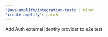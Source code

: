 ```yaml
---
'@aws-amplify/integration-tests': minor
'create-amplify': patch
---
```


Add Auth external identity provider to e2e test
